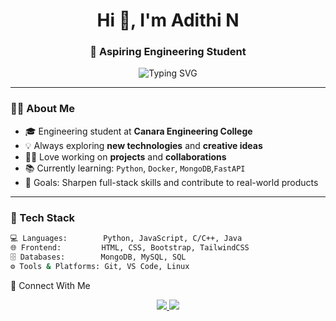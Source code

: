 
<h1 align="center">Hi 👋, I'm Adithi N</h1>
<h3 align="center">🚀 Aspiring Engineering Student</h3>

<p align="center">
  <img src="https://readme-typing-svg.herokuapp.com?font=Fira+Code&size=20&pause=1000&color=00C2FF&center=true&vCenter=true&width=435&lines=Turning+ideas+into+code;Always+learning+new+things;" alt="Typing SVG" />
</p>

---

### 👨‍💻 About Me

- 🎓 Engineering student at **Canara Engineering College**
- 💡 Always exploring **new technologies** and **creative ideas**
- 👨‍💻 Love working on **projects** and **collaborations**
- 📚 Currently learning: `Python`, `Docker`, `MongoDB`,`FastAPI`
- 🎯 Goals: Sharpen full-stack skills and contribute to real-world products

---

### 💼 Tech Stack

```bash
💻 Languages:        Python, JavaScript, C/C++, Java  
🌐 Frontend:         HTML, CSS, Bootstrap, TailwindCSS   
🗄️ Databases:        MongoDB, MySQL, SQL
⚙️ Tools & Platforms: Git, VS Code, Linux
```


🔗 Connect With Me
<p align="center"> <a href="https://www.linkedin.com/in/adithi-n-gatty/" target="_blank"> <img src="https://img.shields.io/badge/LinkedIn-blue?style=for-the-badge&logo=linkedin" /> </a> <a href="mailto:adithigatty@gmail.com" target="_blank"> <img src="https://img.shields.io/badge/Email-D14836?style=for-the-badge&logo=gmail&logoColor=white" /> </a></p>

